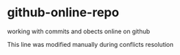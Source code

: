 # github-online-repo
working with commits and obects online on github

This line was modified manually during conflicts resolution